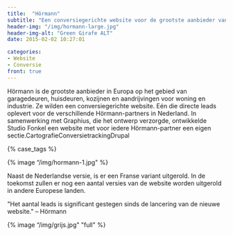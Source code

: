 ```yaml
---
title:  "Hörmann"
subtitle: "Een conversiegerichte website voor de grootste aanbieder van Europa op het gebied van garage- en huisdeuren."
header-img: "/img/hormann-large.jpg"
header-img-alt: "Green Girafe ALT"
date: 2015-02-02 10:27:01

categories: 
- Website
- Conversie
front: true
---
```

Hörmann is de grootste aanbieder in Europa op het gebied van garagedeuren, huisdeuren, kozijnen en aandrijvingen voor woning en industrie. Ze wilden een conversiegerichte website. Eén die directe leads oplevert voor de verschillende Hörmann-partners in Nederland. In samenwerking met Graphius, die het ontwerp verzorgde, ontwikkelde Studio Fonkel een website met voor iedere Hörmann-partner een eigen sectie.CartografieConversietrackingDrupal

{% case_tags %}

{% image “/img/hormann-1.jpg" %}

Naast de Nederlandse versie, is er een Franse variant uitgerold. In de toekomst zullen er nog een aantal versies van de website worden uitgerold in andere Europese landen.

"Het aantal leads is significant gestegen sinds de lancering van de nieuwe website." – Hörmann

{% image “/img/grijs.jpg" "full" %}